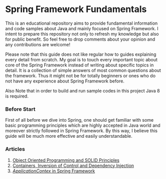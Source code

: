 # Spring Framework Fundamentals
This is an educational repository aims to provide fundamental information and code samples about Java and mainly focused on Spring Framework. I intent to prepare this repository not only to refresh my knowledge but also for public benefit. So feel free to drop comments about your opinion and any contributions are welcome!

Please note that this guide does not like regular how to guides explaining every detail from scratch. My goal is to touch every important topic about core of the Spring Framework instead of writing about specific topics in detail. It is a collection of simple answers of most common questions about the framework. Thus it might not be for totally beginners or ones who do not have any experience about Spring Framework before.

Also Note that in order to build and run sample codes in this project Java 8 is required.

### Before Start
First of all before we dive into Spring, one should get familiar with some basic programming principles which are highly accepted in Java world and moreover strictly followed in Spring Framework. By this way, I believe this guide will be much more effective and easily understandable.

### Articles

1. [Object Oriented Programming and SOLID Principles](https://yavuztas.dev/java/oop/2019/06/22/object-oriented-programming-and-solid-principles.html)
2. [Containers, Inversion of Control and Dependency Injection](https://yavuztas.dev)
3. [*ApplicationContex* in Spring Framework](https://yavuztas.dev)
